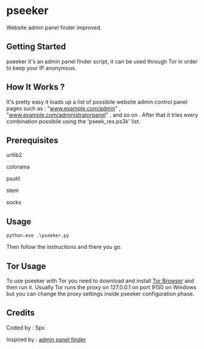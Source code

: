 # pseeker

Website admin panel finder improved.

## Getting Started

pseeker it's an admin panel finder script, it can be used through Tor in order to keep your IP anonymous.

## How It Works ?

It's pretty easy it loads up a list of possibile website admin control panel pages such as : 
"www.example.com/admin" , 
"www.example.com/administratorpanel" , and so on . After that it tries every combination possibile using the 'pseek_res.ps3k' list.

## Prerequisites

urllib2

colorama

psutil

stem

socks

## Usage

```python.exe .\pseeker.py```

Then follow the instructions and there you go.

## Tor Usage

To use pseeker with Tor you need to download and install [Tor Browser](https://www.torproject.org/download/download) and then run it. Usually Tor runs the proxy on 127.0.0.1 on port 9150 on Windows but you can change the proxy settings inside pseeker configuration phase.

## Credits

Coded by : Spx

Inspired by : [admin panel finder](https://github.com/bdblackhat/admin-panel-finder)


